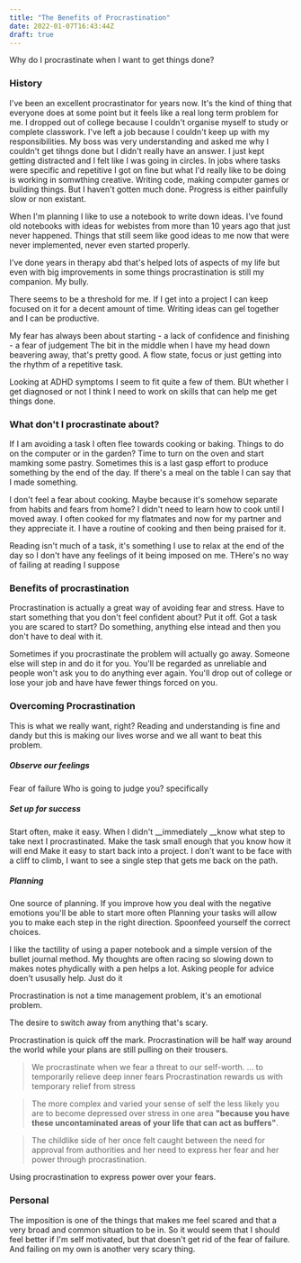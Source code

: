 ```yaml
---
title: "The Benefits of Procrastination"
date: 2022-01-07T16:43:44Z
draft: true
---
```




Why do I procrastinate when I want to get things done?

### History

I've been an excellent procrastinator for years now. It's the kind of thing that everyone does at some point but it feels like a real long term problem for me.
I dropped out of college because I couldn't organise myself to study or complete classwork.
I've left a job because I couldn't keep up with my responsibilities. My boss was very understanding and asked me why I couldn't get tihngs done but I didn't really have an answer.
I just kept getting distracted and I felt like I was going in circles. 
In jobs where tasks were specific and repetitive I got on fine but what I'd really like to be doing is working in somwthing creative.
Writing code, making computer games or building things. 
But I haven't gotten much done. Progress is either painfully slow or non existant.

When I'm planning I like to use a notebook to write down ideas. I've found old notebooks with ideas for webistes from more than 10 years ago that just never happened. Things that still seem like good ideas to me now that were never implemented, never even started properly.

I've done years in therapy abd that's helped lots of aspects of my life but even with big improvements in some things
procrastination is still my companion. My bully.

There seems to be a threshold for me. If I get into a project I can keep focused on it for a decent amount of time. Writing ideas can gel together and I can be productive.

My fear has always been about starting - a lack of confidence and finishing - a fear of judgement 
The bit in the middle when I have my head down beavering away, that's pretty good. A flow state, focus or just getting into the rhythm of a repetitive task.

Looking at ADHD symptoms I seem to fit quite a few of them. BUt whether I get diagnosed or not I think I need to work on skills that can help me get things done.

### What don't I procrastinate about?

If I am avoiding a task I often flee towards cooking or baking. Things to do on the computer or in the garden? Time to turn on the oven and start mamking some pastry. Sometimes this is a last gasp effort to produce something by the end of the day. If there's a meal on the table I can say that I made something. 

I don't feel a fear about cooking. Maybe because it's somehow separate from habits and fears from home? I didn't need to learn how to cook until I moved away. I often cooked for my flatmates and now for my partner and they appreciate it. I have a routine of cooking and then being praised for it. 

Reading isn't much of a task, it's something I use to relax at the end of the day so I don't have any feelings of it being imposed on me. THere's no way of failing at reading I suppose

### Benefits of procrastination

Procrastination is actually a great way of avoiding fear and stress. Have to start something that you don't feel confident about?
Put it off.
Got a task you are scared to start?
Do something, anything else intead and then you don't have to deal with it.

Sometimes if you procrastinate the problem will actually go away. Someone else will step in and do it for you. You'll be regarded as unreliable and people won't ask you to do anything ever again.
You'll drop out of college or lose your job and have have fewer things forced on you.

### Overcoming Procrastination

This is what we really want, right? Reading and understanding is fine and dandy but this is making our lives worse and we all want to beat this problem.

##### Observe our feelings

Fear of failure
Who is going to judge you? specifically
##### Set up for success
Start often, make it easy.
When I didn't __immediately __know what step to take next I procrastinated.
Make the task small enough that you know how it will end
Make it easy to start back into a project. I don't want to be face with a cliff to climb, I want to see a single step that gets me back on the path.

##### Planning
One source of planning.
If you improve how you deal with the negative emotions you'll be able to start more often
Planning your tasks will allow you to make each step in the right direction. Spoonfeed yourself the correct choices.

I like the tactility of using a paper notebook and a simple version of the bullet journal method. My thoughts are often racing so slowing down to makes notes phydically with a pen helps a lot.
Asking people for advice doen't ususally help. 
Just do it


Procrastination is not a time management problem, it's an emotional problem.

The desire to switch away from anything that's scary.


Procrastination is quick off the mark. Procrastination will be half way around the world while your plans are still pulling on their trousers.

>We procrastinate when we fear a threat to our self-worth. 
>... to temporarily relieve deep inner fears
>Procrastination rewards us with temporary relief from stress

> The more complex and varied your sense of self the less likely you are to become depressed over stress in one area **"because you have these uncontaminated areas of your life that can act as buffers"**.

>The childlike side of her once felt caught between the need for approval from authorities and her need to express her fear and her power through procrastination.

Using procrastination to express power over your fears. 

### Personal
The imposition is one of the things that makes me feel scared and that a very broad and common situation to be in. 
So it would seem that I should feel better if I'm self motivated, but that doesn't get rid of the fear of failure. And failing on my own is another very scary thing.
